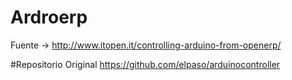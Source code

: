 # Ardroerp
   Fuente -> http://www.itopen.it/controlling-arduino-from-openerp/
   
#Repositorio Original
    https://github.com/elpaso/arduinocontroller